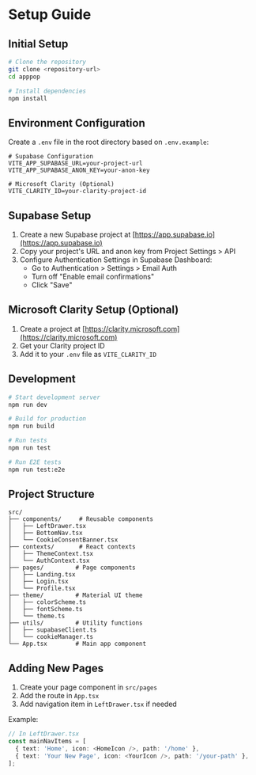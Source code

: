 # Setup Guide

## Initial Setup

```bash
# Clone the repository
git clone <repository-url>
cd apppop

# Install dependencies
npm install
```

## Environment Configuration

Create a `.env` file in the root directory based on `.env.example`:

```env
# Supabase Configuration
VITE_APP_SUPABASE_URL=your-project-url
VITE_APP_SUPABASE_ANON_KEY=your-anon-key

# Microsoft Clarity (Optional)
VITE_CLARITY_ID=your-clarity-project-id
```

## Supabase Setup

1. Create a new Supabase project at [https://app.supabase.io](https://app.supabase.io)
2. Copy your project's URL and anon key from Project Settings > API
3. Configure Authentication Settings in Supabase Dashboard:
   - Go to Authentication > Settings > Email Auth
   - Turn off "Enable email confirmations" 
   - Click "Save"

## Microsoft Clarity Setup (Optional)

1. Create a project at [https://clarity.microsoft.com](https://clarity.microsoft.com)
2. Get your Clarity project ID
3. Add it to your `.env` file as `VITE_CLARITY_ID`

## Development

```bash
# Start development server
npm run dev

# Build for production
npm run build

# Run tests
npm run test

# Run E2E tests
npm run test:e2e
```

## Project Structure

```
src/
├── components/     # Reusable components
│   ├── LeftDrawer.tsx
│   ├── BottomNav.tsx
│   └── CookieConsentBanner.tsx
├── contexts/       # React contexts
│   ├── ThemeContext.tsx
│   └── AuthContext.tsx
├── pages/         # Page components
│   ├── Landing.tsx
│   ├── Login.tsx
│   └── Profile.tsx
├── theme/         # Material UI theme
│   ├── colorScheme.ts
│   ├── fontScheme.ts
│   └── theme.ts
├── utils/         # Utility functions
│   ├── supabaseClient.ts
│   └── cookieManager.ts
└── App.tsx        # Main app component
```

## Adding New Pages

1. Create your page component in `src/pages`
2. Add the route in `App.tsx`
3. Add navigation item in `LeftDrawer.tsx` if needed

Example:
```typescript
// In LeftDrawer.tsx
const mainNavItems = [
  { text: 'Home', icon: <HomeIcon />, path: '/home' },
  { text: 'Your New Page', icon: <YourIcon />, path: '/your-path' },
];
```

